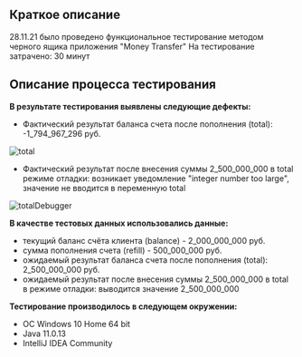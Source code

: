 ## Краткое описание
28.11.21 было проведено функциональное тестирование методом черного ящика приложения  "Money Transfer"
На тестирование затрачено: 30 минут

## Описание процесса тестирования

**В результате тестирования выявлены следующие дефекты:**
* Фактический результат баланса счета после пополнения (total): -1_794_967_296 руб.

![total](https://user-images.githubusercontent.com/93087458/143768577-15bcf531-a337-4ee6-90c5-cf57970b0586.png)

* Фактический результат после внесения суммы 2_500_000_000 в total режиме отладки: возникает уведомление "integer number too large", значение не вводится в переменную total

![totalDebugger](https://user-images.githubusercontent.com/93087458/143768695-c2fb67db-fee4-414c-b992-071c2f0589ba.jpg)

**В качестве тестовых данных использовались данные:**

* текущий баланс счёта клиента (balance) - 2_000_000_000 руб.
* сумма пополнения счета (refill) - 500_000_000 руб.
* ожидаемый результат баланса счета после пополнения (total): 2_500_000_000  руб.
* ожидаемый результат после внесения суммы 2_500_000_000 в total в режиме отладки: выводится значение 2_500_000_000


**Тестирование производилось в следующем окружении:**

* ОС Windows 10 Home 64 bit
* Java 11.0.13
* IntelliJ IDEA Community